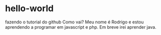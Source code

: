 # hello-world
fazendo o tutorial do github
Como vai? Meu nome é Rodrigo e estou aprendendo a programar em javascript e php.
Em breve irei aprender java.
